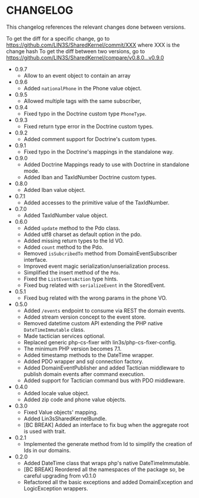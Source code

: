 # CHANGELOG

This changelog references the relevant changes done between versions.

To get the diff for a specific change, go to https://github.com/LIN3S/SharedKernel/commit/XXX where XXX is the change hash 
To get the diff between two versions, go to https://github.com/LIN3S/SharedKernel/compare/v0.8.0...v0.9.0

* 0.9.7
   * Allow to an event object to contain an array
* 0.9.6
   * Added `nationalPhone` in the Phone value object.
* 0.9.5
    * Allowed multiple tags with the same subscriber,
* 0.9.4
    * Fixed typo in the Doctrine custom type `PhoneType`.
* 0.9.3
    * Fixed return type error in the Doctrine custom types. 
* 0.9.2
    * Added comment support for Doctrine's custom types.
* 0.9.1
    * Fixed typo in the Doctrine's mappings in the standalone way.
* 0.9.0
    * Added Doctrine Mappings ready to use with Doctrine in standalone mode.
    * Added Iban and TaxIdNumber Doctrine custom types.
* 0.8.0
    * Added Iban value object.
* 0.7.1
    * Added accesses to the primitive value of the TaxIdNumber.
* 0.7.0
    * Added TaxIdNumber value object.
* 0.6.0
    * Added `update` method to the Pdo class.
    * Added utf8 charset as default option in the pdo.
    * Added missing return types to the Id VO.
    * Added `count` method to the Pdo.
    * Removed `isSubcribedTo` method from DomainEventSubscriber interface.
    * Improved event magic serialization/unserialization process.
    * Simplified the insert method of the `Pdo`.
    * Fixed the `ListEventsAction` type hints.
    * Fixed bug related with `serializeEvent` in the StoredEvent.
* 0.5.1
    * Fixed bug related with the wrong params in the phone VO.
* 0.5.0
    * Added `/events` endpoint to consume via REST the domain events.
    * Added stream version concept to the event store.
    * Removed datetime custom API extending the PHP native `DateTimeImmutable` class.
    * Made tactician services optional.
    * Replaced generic php-cs-fixer with lin3s/php-cs-fixer-config.
    * The minimum PHP version becomes 7.1.
    * Added timestamp methods to the DateTime wrapper.
    * Added PDO wrapper and sql connection factory.
    * Added DomainEventPublisher and added Tactician middleware to publish domain events after command execution.
    * Added support for Tactician command bus with PDO middleware.
* 0.4.0
    * Added locale value object.
    * Added zip code and phone value objects.
* 0.3.0
    * Fixed Value objects' mapping.
    * Added Lin3sSharedKernelBundle.
    * [BC BREAK] Added an interface to fix bug when the aggregate root is used with trait.
* 0.2.1
    * Implemented the generate method from Id to simplify the creation of Ids in our domains.
* 0.2.0
    * Added DateTime class that wraps php's native DateTimeImmutable.
    * [BC BREAK] Reordered all the namespaces of the package so, be careful upgrading from v0.1.0
    * Refactored all the basic exceptions and added DomainException and LogicException wrappers.
